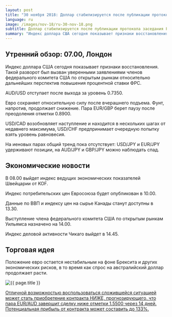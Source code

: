```yaml
---
layout: post
title: "30 ноября 2018: Доллар стабилизируется после публикации протокола заседания FOMC"
language: ru
image: /images/nov-18/ru-30-nov-18.png
subtitle: Доллар стабилизируется после публикации протокола заседания FOMC
summary: "Индекс доллара США сегодня показывает признаки восстановления. Такой разворот был вызван уверенными заявлениями членов федерального комитета США по открытым рынкам относительно дальнейших перспектив"
---
```

## Утренний обзор: 07.00, Лондон
 
Индекс доллара США сегодня показывает признаки восстановления. Такой разворот был вызван уверенными заявлениями членов федерального комитета США по открытым рынкам относительно дальнейших перспектив повышения процентной ставки ФРС.

AUD/USD отступает после выхода за уровень 0.7350.

Евро сохраняет относительную силу после вчерашнего подъема. Фунт, напротив, продолжает снижение. Пара EUR/GBP берет паузу после преодоления отметки 0.8900.

USD/CAD возобновляет наступление и находится в нескольких шагах от недавнего максимума, USD/CHF предпринимает очередную попытку взять уровень равновесия.

На иеновых парах общий тренд пока отсутствует: USD/JPY и EUR/JPY удерживают позиции, на AUD/JPY и GBP/JPY можно наблюдать спад.
 
## Экономические новости
 
В 08.00 выйдет индекс ведущих экономических показателей Швейцарии от KOF.

Индекс потребительских цен Евросоюза будет опубликован в 10.00.

Данные по ВВП и индексу цен на сырье Канады станут доступны в 13.30.

Выступление члена федерального комитета США по открытым рынкам Уильямса назначено на 14.00.

Индекс деловой активности Чикаго выйдет в 14.45.

## Торговая идея

Положение евро остается нестабильным на фоне Брексита и других экономических рисков, в то время как спрос на австралийский доллар продолжает расти.

<img src="{{ site.url }}/images/nov-18/ru-30-nov-18.png" alt="{{ page.title }}"  title="{{ page.title }}">

<a href="%LINK%%?currency=USD&market=forex&underlying=frxEURAUD&formname=higherlower&duration_amount=14&duration_units=d&amount=10&amount_type=stake&expiry_type=duration&barrier=1.55" target="_blank" rel="noopener noreferrer nofollow">Отличной возможностью воспользоваться сложившейся ситуацией может стать приобретение контракта НИЖЕ, прогнозирующего, что пара EUR/AUD завершит сделку ниже отметки 1.5500 через 14 дней. Потенциальная прибыль от контракта может составить до 133%.</a>
